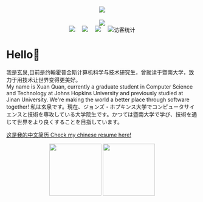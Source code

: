 <!-- 动态打字效果 -->
<h1 align="center">
	<a href="http://www.babara-chongya.ltd">
		<img src="https://readme-typing-svg.herokuapp.com?duration=4000&color=37AD70&center=true&vCenter=true&lines=%F0%9F%8E%89My+blog%F0%9F%8E%89;print(%22Hello%2C+world!+(%E1%95%91%E1%97%A2%E1%93%AB%E2%88%97)%22)&center=true">
	</a>
</h1>

<!-- 图片 -->
<div align="center"><img src="https://cdn.jsdelivr.net/gh/sun0225SUN/photos/images/202110311924844.png" /></div>

<!-- 个人资料徽标 -->
<div align="center">
  <a href="http://www.babara-chongya.ltd/"><img src="https://img.shields.io/badge/website-%E4%B8%AA%E4%BA%BA%E7%BD%91%E7%AB%99-blue"></a>&emsp;
  <a href="https://space.bilibili.com/38509325"><img src="https://img.shields.io/badge/bilibili-B%E7%AB%99-ff69b4"></a>&emsp;
  <a href="https://www.zhihu.com/people/xuanquanchan/"><img src="https://img.shields.io/badge/zhihu-%E7%9F%A5%E4%B9%8E-blue"></a>&emsp;
<!-- 访客数统计徽标 -->
  <img src="https://visitor-badge.glitch.me/badge?page_id=xuanquanchen" alt="访客统计" /></div>

# Hello🥳
我是玄泉,目前是约翰霍普金斯计算机科学与技术研究生，曾就读于暨南大学，致力于用技术让世界变得更美好。  
My name is Xuan Quan, currently a graduate student in Computer Science and Technology at Johns Hopkins University and previously studied at Jinan University.
We're making the world a better place through software together!
私は玄泉です。現在、ジョンズ・ホプキンス大学でコンピュータサイエンスと技術を専攻している大学院生です。かつては暨南大学で学び、技術を通じて世界をより良くすることを目指しています。

<a href="https://xuanquanchen.github.io">这是我的中文简历 Check my chinese resume here!</a>

<div align="center">
	<img height="137px" src="https://github-readme-stats.vercel.app/api?username=xuanquanchen&count_private=true&theme=vue">
	<img height="137px" src="https://github-readme-stats.vercel.app/api/top-langs/?username=xuanquanchen&layout=compact">
</div>
